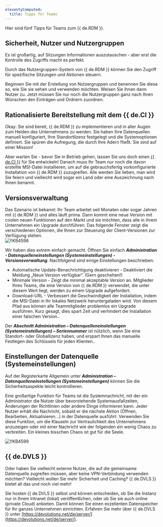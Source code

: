```yaml
---
eleventyComputed:
  title: Tipps für Teams
---
```

Hier sind fünf Tipps für Teams zum {{ de.RDM }}. 

## Sicherheit, Nutzer und Nutzergruppen

Es ist großartig, auf Sitzungen Informationen auszutauschen - aber erst die Kontrolle des Zugriffs macht es perfekt.

Durch das Nutzergruppen-System von {{ de.RDM }} können Sie den Zugriff für spezifische Sitzungen und Aktionen steuern.

Beginnen Sie mit der Erstellung von Nutzergruppen und benennen Sie diese so, wie Sie sie sehen und verwenden möchten. Weisen Sie ihnen dann Nutzer zu. Jetzt müssen Sie nur noch die Nutzergruppen ganz nach Ihren Wünschen den Einträgen und Ordnern zuordnen.

## Rationalisierte Bereitstellung mit dem {{ de.CI }}

Okay: Sie sind bereit, {{ de.RDM }} zu implementieren und in aller Augen zum Helden des Unternehmens zu werden. Sie haben Ihre Datenquellen manuell konfiguriert, Ihre Standortlizenz festgelegt und die Systemoptionen definiert. Sie spüren die Aufregung, die durch Ihre Adern fließt. Sie sind auf einer Mission!  

Aber warten Sie - bevor Sie in Betrieb gehen, lassen Sie uns doch einen [{{ de.CI }}](/rdm/windows/installation/client/custom-installer-service/custom-installer-manager/) für Sie entwickeln! Danach muss Ihr Team nur noch die davon erstellte MSI-Datei installieren, um auf die gebrauchsfertig vorkonfigurierte Installation von {{ de.RDM }} zuzugreifen. Alle werden Sie lieben, man wird Sie feiern und vielleicht wird sogar ein Land oder eine Auszeichnung nach Ihnen benannt.

## Versionsverwaltung

Das Szenario ist bekannt: Ihr Team arbeitet seit Monaten oder sogar Jahren mit {{ de.RDM }} und alles läuft prima. Dann kommt eine neue Version mit coolen neuen Funktionen auf den Markt und sie möchten, dass alle in ihrem Unternehmen ein Upgrade durchführen. Das folgende Fenster zeigt die verschiedenen Optionen, die Ihnen zur Steuerung der Client-Versionen zur Verfügung stehen.  
![!!KB4598](https://webdevolutions.azureedge.net/docs/de/kb/KB4598.png)  

Wir haben dies extrem einfach gemacht. Öffnen Sie einfach ***Administration - Datenquelleneinstellungen (Systemeinstellungen) - Versionsverwaltung***. Nachfolgend sind einige Einstellungen beschrieben:  

* Automatische Update-Benachrichtigung deaktivieren - Deaktiviert die Meldung „Neue Version verfügbar“. (Gern geschehen!)
* Minimale Version - Zeigt die minimal akzeptable Version an. Mitglieder Ihres Teams, die eine Version von {{ de.RDM }} verwendet, die unter diesem Wert liegt, werden zu einem Upgrade aufgefordert.
* Download-URL - Verbessert die Geschwindigkeit der Installation, indem die MSI-Datei in Ihr lokales Netzwerk heruntergeladen wird. Von diesem Pfad aus können alle Teammitglieder problemlos ein Upgrade ausführen. Kurz gesagt, dies spart Zeit und verhindert die Installation einer falschen Version..  

Der ***Abschnitt Administration – Datenquelleneinstellungen (Systemeinstellungen) – Seriennummer*** ist nützlich, wenn Sie eine Standort- oder Globallizenz haben, und erspart Ihnen das manuelle Festlegen des Schlüssels für jeden Klienten..

## Einstellungen der Datenquelle (Systemeinstellungen)

Auf der Registerkarte Allgemein unter ***Administration – Datenquelleneinstellungen (Systemeinstellungen)*** können Sie die Sicherheitsaspekte leicht kontrollieren.  

Eine großartige Funktion für Teams ist die Systemnachricht, mit der ein Administrator die Nutzer über bevorstehende Systemausfallzeiten, Änderungen der Richtlinien oder andere Dinge informieren kann. Jeder Nutzer erhält die Nachricht, sobald er die nächste Aktion (Öffnen, Bearbeiten, Aktualisieren...) in der Datenquelle ausführt. Verwenden Sie diese Funktion, um die Klauseln zur Vertraulichkeit des Unternehmens anzuzeigen oder mit einer Nachricht wie der folgenden ein wenig Chaos zu verbreiten. Ein kleines bisschen Chaos ist gut für die Seele.  

![!!KB4599](https://webdevolutions.azureedge.net/docs/de/kb/KB4599.png)

## {{ de.DVLS }}

Oder haben Sie vielleicht externe Nutzer, die auf die gemeinsame Datenquelle zugreifen müssen, aber keine VPN-Verbindung verwenden möchten? Vielleicht wollen Sie mehr Sicherheit und Caching? {{ de.DVLS }} bietet all das und noch viel mehr!  

Sie hosten {{ de.DVLS }} selbst und können entscheiden, ob Sie die Instanz nur in Ihrem Intranet (lokal) veröffentlichen, oder ob Sie sie auch online (private Cloud) anbieten. Damit können Sie einen exzellenten Datenspeicher für Ihr ganzes Unternehmen einrichten. Erfahren Sie mehr über {{ de.DVLS }} unter  [https://devolutions.net/de/server/](https://devolutions.net/de/server/).

